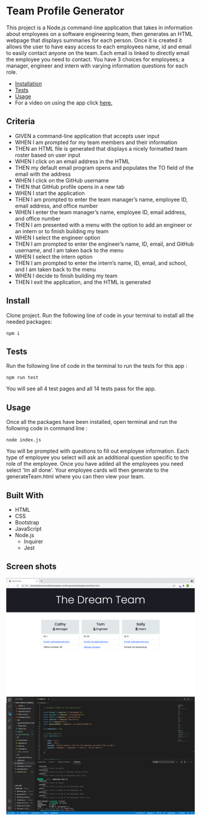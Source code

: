 # Team Profile Generator


This project is a Node.js command-line application that takes in information about employees on a software engineering team, then generates an HTML webpage that displays summaries for each person. Once it is created it allows the user to have easy access to each employees name, id and email to easily contact anyone on the team. Each email is linked to directly email the employee you need to contact. You have 3 choices for employees; a manager, engineer and intern with varying information questions for each role. 
  * [Installation](#install)
  * [Tests](#tests)
  * [Usage](#usage)
  * For a video on using the app click [here.](https://drive.google.com/file/d/16I2oHlp4BGfhdQ6lG-6sOZBrRcYuVOAZ/view?usp=sharing)



## Criteria

- GIVEN a command-line application that accepts user input
- WHEN I am prompted for my team members and their information
- THEN an HTML file is generated that displays a nicely formatted team roster based on user input
- WHEN I click on an email address in the HTML
- THEN my default email program opens and populates the TO field of the email with the address
- WHEN I click on the GitHub username
- THEN that GitHub profile opens in a new tab
- WHEN I start the application
- THEN I am prompted to enter the team manager’s name, employee ID, email address, and office number
- WHEN I enter the team manager’s name, employee ID, email address, and office number
- THEN I am presented with a menu with the option to add an engineer or an intern or to finish building my team
- WHEN I select the engineer option
- THEN I am prompted to enter the engineer’s name, ID, email, and GitHub username, and I am taken back to the menu
- WHEN I select the intern option
- THEN I am prompted to enter the intern’s name, ID, email, and school, and I am taken back to the menu
- WHEN I decide to finish building my team
- THEN I exit the application, and the HTML is generated



## Install

Clone project.
Run the following line of code in your terminal to install all the needed packages: 
```
npm i
```

## Tests

Run the following line of code in the terminal to run the tests for this app : 
```
npm run test
```
You will see all 4 test pages and all 14 tests pass for the app. 

## Usage

Once all the packages have been installed, open terminal and run the following code in command line : 
```
node index.js
```
You will be prompted with questions to fill out employee information. Each type of employee you select will ask an additional question specific to the role of the employee. Once you have added all the employees you need select 'Im all done'. Your employee cards will then generate to the generateTeam.html where you can then view your team. 

## Built With
- HTML
- CSS
- Bootstrap 
- JavaScript
- Node.js
  - Inquirer
  - Jest

## Screen shots

![Shot-1](images/app-shot.png)
![Shot-2](images/test-shot.png)